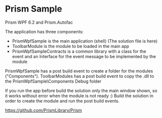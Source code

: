 # Prism Sample

Prism WPF 6.2 and Prism.Autofac

The application has three components:
- PrismWpfSample is the main application (shell) (The solution file is here)
- ToolbarModule is the module to be loaded in the main app
- PrismWpfSampleContracts is a common library with a class for the event and an Interface for the event message to be implemented by the module

PrismWpfSample has a post build event to create a folder for the modules ("Components").
ToolbarModules has a post build event to copy the .dll to the PrismWpfSample\Components Debug folder

If you run the app before build the solution only the main window shown, so it works without error when the module is not ready :) Build the solution in order to create the module and run the post build events.

https://github.com/PrismLibrary/Prism

